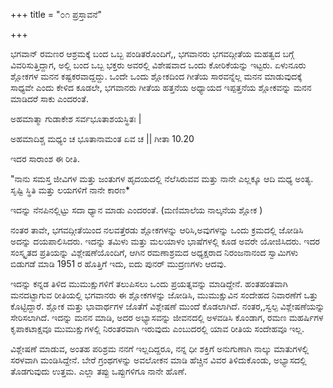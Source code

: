 +++
title = "೦೧ ಪ್ರಸ್ತಾವನೆ"

+++

ಭಗವಾನ್ ರಮಣರ ಆಶ್ರಮಕ್ಕೆ ಬಂದ ಒಬ್ಬ ಪಂಡಿತರೊಂದಿಗೆ,, ಭಗವಾನರು ಭಗವದ್ಗೀತೆಯ ಮಹತ್ವದ  ಬಗ್ಗೆ ವಿವರಿಸುತ್ತಿದ್ದಾಗ, ಅಲ್ಲಿ ಬಂದ ಒಬ್ಬ ಭಕ್ತರು ಅವರಲ್ಲಿ ವಿಶೇಷವಾದ ಒಂದು ಕೋರಿಕೆಯನ್ನು ಇಟ್ಟರು. ಏಳುನೂರು  ಶ್ಲೋಕಗಳ ಮನನ ಕಷ್ಟಕರವಾದ್ದದ್ದು.  ಒಂದೇ ಒಂದು  ಶ್ಲೋಕದಿಂದ ಗೀತೆಯ ಸಾರವನ್ನೆಲ್ಲ ಮನನ ಮಾಡುವುದಕ್ಕೆ ಸಾಧ್ಯವೇ ಎಂದು ಕೇಳಿದ ಕೂಡಲೇ, ಭಗವಾನರು ಗೀತೆಯ ಹತ್ತನೆಯ ಅಧ್ಯಾಯದ ಇಪ್ಪತ್ತನೆಯ  ಶ್ಲೋಕವನ್ನು ಮನನ ಮಾಡಿದರೆ ಸಾಕು ಎಂದರಂತೆ.

ಅಹಮಾತ್ಮಾ ಗುಡಾಕೇಶ ಸರ್ವಭೂತಾಶಯಸ್ಥಿತಃ |

ಅಹಮಾದಿಶ್ಚ ಮಧ್ಯಂ ಚ ಭೂತಾನಾಮಂತ ಏವ ಚ  ||  ಗೀತಾ 10.20

ಇದರ ಸಾರಾಂಶ ಈ ರೀತಿ.

"ನಾನು ಸಮಸ್ತ ಜೀವಿಗಳ ಮತ್ತು ಜಂತುಗಳ ಹೃದಯದಲ್ಲಿ ನೆಲೆಸಿರುವವ  ಮತ್ತು ನಾನೇ ಎಲ್ಲಕ್ಕೂ ಆದಿ ಮಧ್ಯ ಅಂತ್ಯ. ಸೃಷ್ಟಿ ಸ್ಥಿತಿ ಮತ್ತು ಲಯಗಳಿಗೆ ನಾನೇ ಕಾರಣ*

ಇದನ್ನು ನೆನಪಿನಲ್ಲಿಟ್ಟು  ಸದಾ ಧ್ಯಾನ ಮಾಡು ಎಂದರಂತೆ. (ಮಣಿಮಾಲೆಯ  ನಾಲ್ಕನೆಯ ಶ್ಲೋಕ )

ನಂತರ ತಾವೇ, ಭಗವದ್ಗೀತೆಯಿಂದ ನಲವತ್ತೆರಡು ಶ್ಲೋಕಗಳನ್ನು ಆರಿಸಿ,ಅವುಗಳನ್ನು ಒಂದು ಕ್ರಮದಲ್ಲಿ ಜೋಡಿಸಿ ಅದನ್ನು ದಯಪಾಲಿಸಿದರು. ಇದನ್ನು ತಮಿಳು ಮತ್ತು ಮಲಯಾಳಂ ಭಾಷೆಗಳಲ್ಲಿ ಕೂಡ ಅವರೇ ಯೋಜಿಸಿದರು.   ಇದರ ಸಂಸ್ಕೃತದ ಪ್ರತಿಯನ್ನು ವಿಶ್ಲೇಷಣೆಯೊಂದಿಗೆ, ಆಗಿನ ರಮಣಾಶ್ರಮದ ಅಧ್ಯಕ್ಷರಾದ ನಿರಂಜನಾನಂದ ಸ್ವಾಮಿಗಳು ಬಿಡುಗಡೆ ಮಾಡಿ 1951 ರ ಹೊತ್ತಿಗೆ ಇದು, ಐದು ಪುನರ್ ಮುದ್ರಣಗಳು ಆದವು.

ಇದನ್ನು ಕನ್ನಡ ತಿಳಿದ ಮುಮುಕ್ಷುಗಳಿಗೆ  ತಲುಪಿಸಲು ಒಂದು ಪ್ರಯತ್ನವನ್ನು ಮಾಡಿದ್ದೇನೆ. ಹಂತಹಂತವಾಗಿ ಮನದಟ್ಟಾಗುವ ರೀತಿಯಲ್ಲಿ ಭಗವಾನರು ಈ ಶ್ಲೋಕಗಳನ್ನು ಜೋಡಿಸಿ, ಮುಮುಕ್ಷುವಿನ ಸಂದೇಹದ ನಿವಾರಣೆಗೆ ಒತ್ತು ಕೊಟ್ಟಿದ್ದಾರೆ. ಶ್ಲೋಕ ಮತ್ತು ಭಾವಾರ್ಥಗಳ ಜೊತೆಗೆ ವಿಶ್ಲೇಷಣೆ ಮುಂದೆ ಕೊಡಲಾಗಿದೆ. ನಂತರ,,ಸ್ವಲ್ಪ ವಿಶ್ಲೇಷಣೆಯನ್ನು ಸೇರಿಸಲಾಗಿದೆ.   ಇದನ್ನು ಮನನ ಮಾಡಿ, ಅದರ ಅಭ್ಯಾಸವನ್ನು ಜೀವನದಲ್ಲಿ ಅಳವಡಿಸಿ ಕೊಂಡಾಗ, ರಮಣ ಮಹರ್ಷಿಗಳ ಕೃಪಾಕಟಾಕ್ಷವೂ ಮುಮುಕ್ಷುಗಳಲ್ಲಿ  ನಿರಂತರವಾಗಿ ಇರುವುದು ಎಂಬುದರಲ್ಲಿ ಯಾವ ರೀತಿಯ ಸಂದೇಹವೂ ಇಲ್ಲ.

ವಿಶ್ಲೇಷಣೆ ಮಾಡುವ, ಅಂತಹ ಪರಿಶ್ರಮ ನನಗೆ ಇಲ್ಲದಿದ್ದರೂ, ನನ್ನ ಧೀ ಶಕ್ತಿಗೆ ಅನುಗುಣಾಗಿ ನಾಲ್ಕು ಮಾತುಗಳಲ್ಲಿ ಸರಳವಾಗಿ ಮಂಡಿಸಿದ್ದೇನೆ.  ಬೇರೆ ಗ್ರಂಥಗಳನ್ನು ಅವಲೋಕನ ಮಾಡಿ ಹೆಚ್ಚಿನ  ವಿವರ ತಿಳಿದುಕೊಂಡು, ಅಭ್ಯಾಸದಲ್ಲಿ ತೊಡಗುವುದು ಉತ್ತಮ.  ಎಲ್ಲಾ ತಪ್ಪು ಒಪ್ಪುಗಳಿಗೂ ನಾನೇ ಹೊಣೆ.



